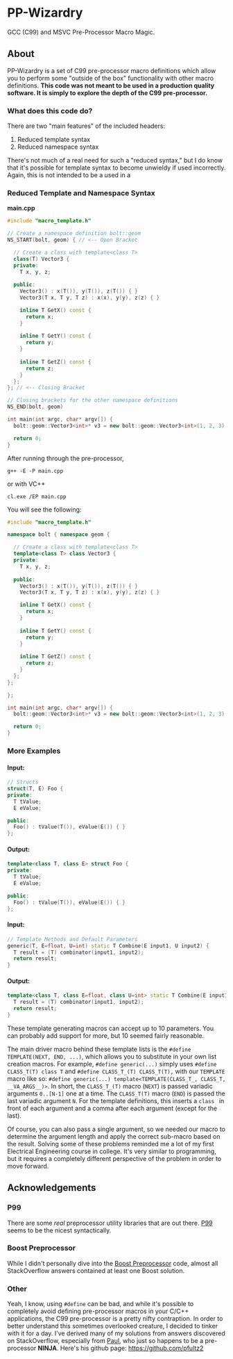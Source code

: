 PP-Wizardry
===========

GCC (C99) and MSVC Pre-Processor Macro Magic.


## About
PP-Wizardry is a set of C99 pre-processor macro definitions which allow you to perform some "outside of the box" functionality with other macro definitions. **This code was not meant to be used in a production quality software. It is simply to explore the depth of the C99 pre-processor.**


### What does this code do?

There are two "main features" of the included headers:
 
 1. Reduced template syntax
 2. Reduced namespace syntax

There's not much of a real need for such a "reduced syntax," but I do know that it's possible for template syntax to become unwieldy if used incorrectly. Again, this is not intended to be a used in a 

### Reduced Template and Namespace Syntax

**main.cpp**
```C++
#include "macro_template.h"

// Create a namespace definition bolt::geom
NS_START(bolt, geom) { // <-- Open Bracket

  // Create a class with template<class T>
  class(T) Vector3 {
  private:
    T x, y, z;
    
  public: 
    Vector3() : x(T()), y(T()), z(T()) { }
    Vector3(T x, T y, T z) : x(x), y(y), z(z) { }

    inline T GetX() const { 
      return x;
    }
   
    inline T GetY() const {
      return y;
    }
    
    inline T GetZ() const {
      return z;
    }
  };
}; // <-- Closing Bracket

// Closing brackets for the other namespace definitions
NS_END(bolt, geom)

int main(int argc, char* argv[]) {
  bolt::geom::Vector3<int>* v3 = new bolt::geom::Vector3<int>(1, 2, 3);

  return 0;
}
```

After running through the pre-processor,

`g++ -E -P main.cpp`

or with VC++

`cl.exe /EP main.cpp`

You will see the following:
```C++
#include "macro_template.h"

namespace bolt { namespace geom {

  // Create a class with template<class T>
  template<class T> class Vector3 {
  private:
    T x, y, z;
    
  public: 
    Vector3() : x(T()), y(T()), z(T()) { }
    Vector3(T x, T y, T z) : x(x), y(y), z(z) { }

    inline T GetX() const { 
      return x;
    }
   
    inline T GetY() const {
      return y;
    }
    
    inline T GetZ() const {
      return z;
    }
  };
};

};

int main(int argc, char* argv[]) {
  bolt::geom::Vector3<int>* v3 = new bolt::geom::Vector3<int>(1, 2, 3);

  return 0;
}
```

### More Examples

#### Input:
```C++
// Structs
struct(T, E) Foo {
private:
  T tValue;
  E eValue;

public:
  Foo() : tValue(T()), eValue(E()) { }
};
```

#### Output:
```C++
template<class T, class E> struct Foo {
private:
  T tValue;
  E eValue;

public:
  Foo() : tValue(T()), eValue(E()) { }
};
```

#### Input:
```C++
// Template Methods and Default Parameters
generic(T, E=float, U=int) static T Combine(E input1, U input2) {
  T result = (T) combinator(input1, input2);
  return result;
}
```

#### Output:
```C++
template<class T, class E=float, class U=int> static T Combine(E input1, U input2) {
  T result = (T) combinator(input1, input2);
  return result;
}
```

These template generating macros can accept up to 10 parameters. You can probably add support for more, but 10 seemed fairly reasonable.

The main driver macro behind these template lists is the `#define TEMPLATE(NEXT, END, ...)`, which allows you to substitute in your own list creation macros. For example, `#define generic(...)` simply uses `#define CLASS_T(T) class T` and `#define CLASS_T_(T) CLASS_T(T),` with our `TEMPLATE` macro like so: `#define generic(...) template<TEMPLATE(CLASS_T_, CLASS_T, __VA_ARGS__)>`. In short, the `CLASS_T_(T)` macro (`NEXT`) is passed variadic arguments `0..[N-1]` one at a time. The `CLASS_T(T)` macro (`END`) is passed the last variadic argument `N`. For the template definitions, this inserts a `class ` in front of each argument and a comma after each argument (except for the last). 

Of course, you can also pass a single argument, so we needed our macro to determine the argument length and apply the correct sub-macro based on the result. Solving some of these problems reminded me a lot of my first Electrical Engineering course in college. It's very similar to programming, but it requires a completely different perspective of the problem in order to move forward. 

## Acknowledgements
### P99
There are some _real_ preprocessor utility libraries that are out there. [P99](http://p99.gforge.inria.fr/) seems to be the nicest syntactically.

### Boost Preprocessor
While I didn't personally dive into the [Boost Preprocessor](http://www.boost.org/doc/libs/1_54_0/libs/preprocessor/doc/index.html) code, almost all StackOverflow answers contained at least one Boost solution. 

### Other
Yeah, I know, using `#define` can be bad, and while it's possible to completely avoid defining pre-processor macros in your C/C++ applications, the C99 pre-processor is a pretty nifty contraption. In order to better understand this sometimes overlooked creature, I decided to tinker with it for a day. I've derived many of my solutions from answers discovered on StackOverflow, especially from [Paul](http://stackoverflow.com/users/375343/paul), who just so happens to be a pre-processor **NINJA**. Here's his github page: https://github.com/pfultz2
